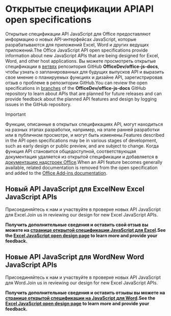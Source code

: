 # <a name="api-open-specifications"></a><span data-ttu-id="9ee0e-101">Открытые спецификации API</span><span class="sxs-lookup"><span data-stu-id="9ee0e-101">API open specifications</span></span>

<span data-ttu-id="9ee0e-102">Открытые спецификации API JavaScript для Office предоставляют информацию о новых API-интерфейсах JavaScript, которые разрабатываются для приложений Excel, Word и других ведущих приложений.</span><span class="sxs-lookup"><span data-stu-id="9ee0e-102">The Office JavaScript API open specifications provide information about new JavaScript APIs that are being designed for Excel, Word, and other host applications.</span></span> <span data-ttu-id="9ee0e-103">Вы можете просмотреть открытые спецификации в [ветвях](https://github.com/OfficeDev/office-js-docs/branches/all) репозитория GitHub **OfficeDev/office-js-docs**, чтобы узнать о запланированных для будущих выпусков API и выразить свое мнение о планируемых функциях и дизайне API, зарегистрировав отзыв о проблеме в репозитории GitHub.</span><span class="sxs-lookup"><span data-stu-id="9ee0e-103">You can review the open specifications in [branches](https://github.com/OfficeDev/office-js-docs/branches/all) of the **OfficeDev/office-js-docs** GitHub repository to learn about APIs that are planned for future releases and can provide feedback about the planned API features and design by logging issues in the GitHub repository.</span></span>

> [!IMPORTANT]
> <span data-ttu-id="9ee0e-104">Функции, описанные в открытых спецификациях API, могут находиться на разных этапах разработки, например, на этапе ранней разработки или в публичном просмотре, и могут быть изменены.</span><span class="sxs-lookup"><span data-stu-id="9ee0e-104">Features described in the API open specifications may be in various stages of development, such as early design or public preview, and are subject to change.</span></span> <span data-ttu-id="9ee0e-105">Когда функция API становится общедоступной, соответствующая документация удаляется из открытой спецификации и добавляется в [документацию надстроек Office](https://docs.microsoft.com/office/dev/add-ins/).</span><span class="sxs-lookup"><span data-stu-id="9ee0e-105">When an API feature becomes generally available, related documentation is removed from the open specification and added to the [Office Add-ins documentation](https://docs.microsoft.com/office/dev/add-ins/).</span></span> 

## <a name="new-excel-javascript-apis"></a><span data-ttu-id="9ee0e-106">Новый API JavaScript для Excel</span><span class="sxs-lookup"><span data-stu-id="9ee0e-106">New Excel JavaScript APIs</span></span>

<span data-ttu-id="9ee0e-107">Присоединяйтесь к нам и участвуйте в проверке новых API JavaScript для Excel.</span><span class="sxs-lookup"><span data-stu-id="9ee0e-107">Join us in reviewing our design for new Excel JavaScript APIs.</span></span> 

<span data-ttu-id="9ee0e-108">**Получить дополнительные сведения и оставить свой отзыв вы можете на [странице открытой спецификации JavaScript для Excel](https://github.com/OfficeDev/office-js-docs/tree/ExcelJs_OpenSpec).**</span><span class="sxs-lookup"><span data-stu-id="9ee0e-108">**See the [Excel JavaScript open design page](https://github.com/OfficeDev/office-js-docs/tree/ExcelJs_OpenSpec) to learn more and provide your feedback.**</span></span>

## <a name="new-word-javascript-apis"></a><span data-ttu-id="9ee0e-109">Новые API JavaScript для Word</span><span class="sxs-lookup"><span data-stu-id="9ee0e-109">New Word JavaScript APIs</span></span>

<span data-ttu-id="9ee0e-110">Присоединяйтесь к нам и участвуйте в проверке новых API JavaScript для Word.</span><span class="sxs-lookup"><span data-stu-id="9ee0e-110">Join us in reviewing our design for new Excel JavaScript APIs.</span></span> 

<span data-ttu-id="9ee0e-111">**Получить дополнительные сведения и оставить отзывы вы можете на [странице открытой спецификации на JavaScript для Word](https://github.com/OfficeDev/office-js-docs/tree/WordJs_OpenSpec).**</span><span class="sxs-lookup"><span data-stu-id="9ee0e-111">**See the [Excel JavaScript open design page](https://github.com/OfficeDev/office-js-docs/tree/WordJs_OpenSpec) to learn more and provide your feedback.**</span></span>